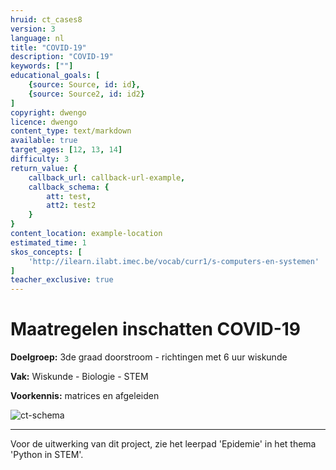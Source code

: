 ```yaml
---
hruid: ct_cases8
version: 3
language: nl
title: "COVID-19"
description: "COVID-19"
keywords: [""]
educational_goals: [
    {source: Source, id: id}, 
    {source: Source2, id: id2}
]
copyright: dwengo
licence: dwengo
content_type: text/markdown
available: true
target_ages: [12, 13, 14]
difficulty: 3
return_value: {
    callback_url: callback-url-example,
    callback_schema: {
        att: test,
        att2: test2
    }
}
content_location: example-location
estimated_time: 1
skos_concepts: [
    'http://ilearn.ilabt.imec.be/vocab/curr1/s-computers-en-systemen'
]
teacher_exclusive: true
---
```

# Maatregelen inschatten COVID-19

**Doelgroep:** 3de graad doorstroom - richtingen met 6 uur wiskunde

**Vak:** Wiskunde - Biologie - STEM

**Voorkennis:** matrices en afgeleiden

![ct-schema](@learning-object/m_ct_cases8/nl/3)

-----------------------

Voor de uitwerking van dit project, zie het leerpad 'Epidemie' in het thema 'Python in STEM'. 
